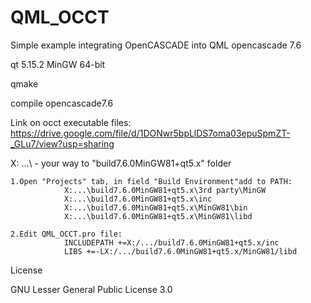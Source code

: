 # QML_OCCT
Simple example integrating OpenCASCADE into QML
opencascade 7.6

qt 5.15.2 MinGW 64-bit

qmake

compile opencascade7.6

Link on occt executable files: https://drive.google.com/file/d/1DONwr5bpLlDS7oma03epuSpmZT-_GLu7/view?usp=sharing

X: \...\ - your way to "build7.6.0MinGW81+qt5.x" folder

	1.Open "Projects" tab, in field "Build Environment"add to PATH:
				X:...\build7.6.0MinGW81+qt5.x\3rd party\MinGW
				X:...\build7.6.0MinGW81+qt5.x\inc
				X:...\build7.6.0MinGW81+qt5.x\MinGW81\bin
				X:...\build7.6.0MinGW81+qt5.x\MinGW81\libd

	2.Edit QML_OCCT.pro file:
				INCLUDEPATH +=X:/.../build7.6.0MinGW81+qt5.x/inc
				LIBS +=-LX:/.../build7.6.0MinGW81+qt5.x/MinGW81/libd

License

GNU Lesser General Public License 3.0
